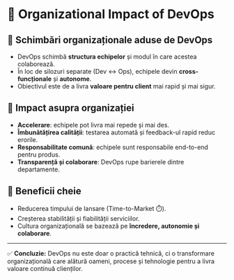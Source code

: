 # 🏢 Organizational Impact of DevOps

## 🔹 Schimbări organizaționale aduse de DevOps
- DevOps schimbă **structura echipelor** și modul în care acestea colaborează.
- În loc de silozuri separate (Dev ↔ Ops), echipele devin **cross-funcționale** și **autonome**.
- Obiectivul este de a livra **valoare pentru client** mai rapid și mai sigur.

## 🔹 Impact asupra organizației
- **Accelerare**: echipele pot livra mai repede și mai des.
- **Îmbunătățirea calității**: testarea automată și feedback-ul rapid reduc erorile.
- **Responsabilitate comună**: echipele sunt responsabile end-to-end pentru produs.
- **Transparență și colaborare**: DevOps rupe barierele dintre departamente.

## 🔹 Beneficii cheie
- Reducerea timpului de lansare (Time-to-Market ⏱️).
- Creșterea stabilității și fiabilității serviciilor.
- Cultura organizațională se bazează pe **încredere, autonomie și colaborare**.

---
✅ **Concluzie:** DevOps nu este doar o practică tehnică, ci o transformare organizațională care alătură oameni, procese și tehnologie pentru a livra valoare continuă clienților.
